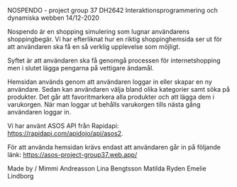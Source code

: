 NOSPENDO - project group 37
           DH2642 Interaktionsprogrammering och dynamiska webben
           14/12-2020
           

Nospendo är en shopping simulering som lugnar användarens shoppingbegär. Vi har efterliknat hur en riktig shoppinghemsida ser ut för att användaren ska få en så verklig upplevelse som möjligt.

Syftet är att användaren ska få genomgå processen för internetshopping men i slutet lägga pengarna på vettigare ändamål.

Hemsidan används genom att användaren loggar in eller skapar en ny användare. Sedan kan användaren välja bland olika kategorier samt söka på produkter. Det går att favoritmarkera alla produkter och att lägga dem i varukorgen. När man loggar ut behålls varukorgen tills nästa gång användaren loggar in.

Vi har använt ASOS API från Rapidapi: https://rapidapi.com/apidojo/api/asos2.

För att använda hemsidan krävs endast att användaren går in på följande länk: 
https://asos-project-group37.web.app/


Made by /
    Mimmi Andreasson
    Lina Bengtsson
    Matilda Ryden
    Emelie Lindborg